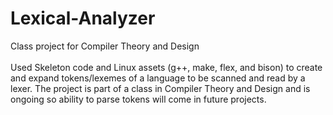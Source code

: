 # Lexical-Analyzer
Class project for Compiler Theory and Design
<br><br>
Used Skeleton code and Linux assets (g++, make, flex, and bison) to create and expand tokens/lexemes of a language to be scanned and read by a lexer. The project is part of a class in Compiler Theory and Design and is ongoing so ability to parse tokens will come in future projects.
